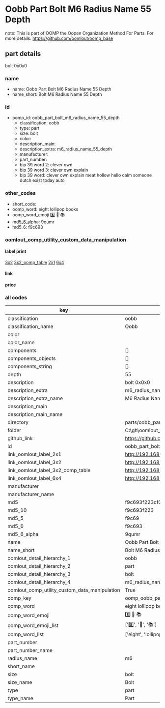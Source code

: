 # Oobb Part Bolt M6 Radius Name 55 Depth  

note: This is part of OOMP the Oopen Organization Method For Parts. For more details: https://github.com/oomlout/oomp_base

##  part details
  



bolt 0x0x0



### name
* name: Oobb Part Bolt M6 Radius Name 55 Depth
* name_short: Bolt M6 Radius Name 55 Depth
### id
* oomp_id: oobb_part_bolt_m6_radius_name_55_depth
  * classification: oobb
  * type: part
  * size: bolt
  * color: 
  * description_main: 
  * description_extra: m6_radius_name_55_depth
  * manufacturer: 
  * part_number: 
  * bip 39 word 2: clever own
  * bip 39 word 3: clever own explain
  * bip 39 word: clever own explain meat hollow hello calm someone dutch exist today auto

### other_codes
* short_code: 
* oomp_word: eight lollipop books
* oomp_word_emoji :eight: :lollipop: :books:
* md5_6_alpha: 9qumr
* md5_6: f9c693






### oomlout_oomp_utility_custom_data_manipulation
#### label print
[3x2](http://192.168.1.245:1112/?label=oomp%209qumr)
[3x2_oomp_table](http://192.168.1.108:1112/?label=oomp%209qumr)
[2x1](http://192.168.1.242:1112/?label=oomp%209qumr)
[6x4](http://192.168.1.55:1112/?label=oomp%209qumr)    

#### link

                              

#### price







### all codes 
| key | value |  
| --- | --- |  
| classification | oobb |  
| classification_name | Oobb |  
| color |  |  
| color_name |  |  
| components | [] |  
| components_objects | [] |  
| components_string | [] |  
| depth | 55 |  
| description | bolt 0x0x0 |  
| description_extra | m6_radius_name_55_depth |  
| description_extra_name | M6 Radius Name 55 Depth |  
| description_main |  |  
| description_main_name |  |  
| directory | parts/oobb_part_bolt_m6_radius_name_55_depth |  
| folder | C:\gh\oomlout_oobb_version_4_generated_parts\parts\oobb_part_bolt_m6_radius_name_55_depth |  
| github_link | https://github.com/oomlout/oomlout_oomp_part_src/tree/main/parts/oobb_part_bolt_m6_radius_name_55_depth |  
| id | oobb_part_bolt_m6_radius_name_55_depth |  
| link_oomlout_label_2x1 | http://192.168.1.242:1112/?label=oomp%209qumr |  
| link_oomlout_label_3x2 | http://192.168.1.245:1112/?label=oomp%209qumr |  
| link_oomlout_label_3x2_oomp_table | http://192.168.1.108:1112/?label=oomp%209qumr |  
| link_oomlout_label_6x4 | http://192.168.1.55:1112/?label=oomp%209qumr |  
| manufacturer |  |  
| manufacturer_name |  |  
| md5 | f9c693f223cf0411ab3678a0a1278154 |  
| md5_10 | f9c693f223 |  
| md5_5 | f9c69 |  
| md5_6 | f9c693 |  
| md5_6_alpha | 9qumr |  
| name | Oobb Part Bolt M6 Radius Name 55 Depth |  
| name_short | Bolt M6 Radius Name 55 Depth |  
| oomlout_detail_hierarchy_1 | oobb |  
| oomlout_detail_hierarchy_2 | part |  
| oomlout_detail_hierarchy_3 | bolt |  
| oomlout_detail_hierarchy_4 | m6_radius_name_55_depth |  
| oomlout_oomp_utility_custom_data_manipulation | True |  
| oomp_key | oomp_oobb_part_bolt_m6_radius_name_55_depth |  
| oomp_word | eight lollipop books |  
| oomp_word_emoji | :eight: :lollipop: :books: |  
| oomp_word_emoji_list | [':eight:', ':lollipop:', ':books:'] |  
| oomp_word_list | ['eight', 'lollipop', 'books'] |  
| part_number |  |  
| part_number_name |  |  
| radius_name | m6 |  
| short_name |  |  
| size | bolt |  
| size_name | Bolt |  
| type | part |  
| type_name | Part |  
